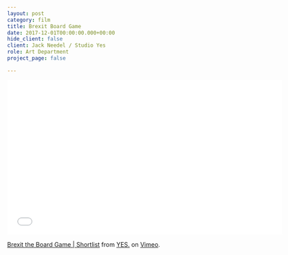 ```yaml
---
layout: post
category: film
title: Brexit Board Game
date: 2017-12-01T00:00:00.000+00:00
hide_client: false
client: Jack Needel / Studio Yes
role: Art Department
project_page: false

---
```

<iframe src="[https://player.vimeo.com/video/248175893?color=32ff00&title=0&byline=0&portrait=0](https://player.vimeo.com/video/248175893?color=32ff00&title=0&byline=0&portrait=0 "https://player.vimeo.com/video/248175893?color=32ff00&title=0&byline=0&portrait=0")" width="640" height="360" frameborder="0" allow="autoplay; fullscreen" allowfullscreen></iframe>

<p><a href="[https://vimeo.com/248175893](https://vimeo.com/248175893 "https://vimeo.com/248175893")">Brexit the Board Game | Shortlist</a> from <a href="[https://vimeo.com/user19168864](https://vimeo.com/user19168864 "https://vimeo.com/user19168864")">YES.</a> on <a href="[https://vimeo.com](https://vimeo.com "https://vimeo.com")">Vimeo</a>.</p>